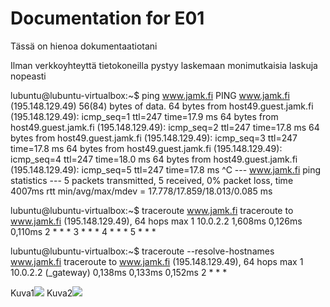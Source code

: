 # Documentation for E01



Tässä on hienoa dokumentaatiotani



Ilman verkkoyhteyttä tietokoneilla pystyy laskemaan monimutkaisia laskuja nopeasti


lubuntu@lubuntu-virtualbox:~$ ping www.jamk.fi
PING www.jamk.fi (195.148.129.49) 56(84) bytes of data.
64 bytes from host49.guest.jamk.fi (195.148.129.49): icmp_seq=1 ttl=247 time=17.9 ms
64 bytes from host49.guest.jamk.fi (195.148.129.49): icmp_seq=2 ttl=247 time=17.8 ms
64 bytes from host49.guest.jamk.fi (195.148.129.49): icmp_seq=3 ttl=247 time=17.8 ms
64 bytes from host49.guest.jamk.fi (195.148.129.49): icmp_seq=4 ttl=247 time=18.0 ms
64 bytes from host49.guest.jamk.fi (195.148.129.49): icmp_seq=5 ttl=247 time=17.8 ms
^C
--- www.jamk.fi ping statistics ---
5 packets transmitted, 5 received, 0% packet loss, time 4007ms
rtt min/avg/max/mdev = 17.778/17.859/18.013/0.085 ms


lubuntu@lubuntu-virtualbox:~$ traceroute www.jamk.fi
traceroute to www.jamk.fi (195.148.129.49), 64 hops max
  1   10.0.2.2  1,608ms  0,126ms  0,110ms 
  2   *  *  * 
  3   *  *  * 
  4   *  *  * 
  5   *  *  * 




lubuntu@lubuntu-virtualbox:~$ traceroute --resolve-hostnames www.jamk.fi
traceroute to www.jamk.fi (195.148.129.49), 64 hops max
  1   10.0.2.2 (_gateway)  0,138ms  0,133ms  0,152ms 
  2   *  *  * 



Kuva1![](tietoverkot_harjotukset/E01/mtr.png)
Kuva2![](tietoverkot_harjotukset/E01/mtr.png2)